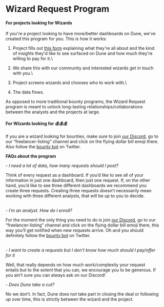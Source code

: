 # Wizard Request Program

#### For projects looking for Wizards&#x20;

If you're a project looking to have more/better dashboards on Dune, we've created this program for you. This is how it works:

1. Project fills out [this form](https://bounties.dune.xyz) explaining what they're all about and the kind of insights they'd like to see surfaced on Dune and how much they're willing to pay for it.\

2. We share this with our community and interested wizards get in touch with you.\

3. Project screens wizards and chooses who to work with.\

4. The data flows.

As opposed to more traditional bounty programs, the Wizard Request program is meant to unlock long-lasting relationships/collaborations between the analysts and the projects at large.



#### For Wizards looking for :moneybag::moneybag::moneybag:

If you are a wizard looking for bounties, make sure to join [our Discord](https://discord.gg/hcNtByeh), go to our “freelancer-listing” channel and click on the flying dollar bill emoji there. Also follow the [bounty bot](https://twitter.com/Dune\_Bounties) on Twitter.



**FAQs about the program**

_- I need a lot of data, how many requests should I post?_

Think of every request as a dashboard. If you’d like to see all of your information in just one dashboard, then just one request. If, on the other hand, you’d like to see three different dashboards we recommend you create three requests. Creating three requests doesn’t necessarily mean working with three different analysts, that will be up to you to decide.

\
_- I’m an analyst. How do I enroll?_

For the moment the only thing you need to do is join [our Discord](https://discord.gg/hcNtByeh), go to our “freelancer-listing” channel and click on the flying dollar bill emoji there, this way you’ll get notified when new requests arrive. Oh and you should definitely follow the [bounty bot](https://twitter.com/Dune\_Bounties) on Twitter.

\
_- I want to create a requests but I don’t know how much should I pay/offer for it_

Well, that really depends on how much work/complexity your request entails but to the extent that you can, we encourage you to be generous. If you ain’t sure you can always ask on our Discord!

_- Does Dune take a cut?_

No we don’t. In fact, Dune does not take part in closing the deal or following up over time, this is strictly between the wizard and the project.
